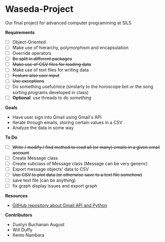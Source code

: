 # Waseda-Project
Our final project for advanced computer programming at SILS

**Requirements**
- [ ] Object-Oriented  
- [ ] Make use of hierarchy, polymorphism and encapsulation  
- [ ] Override operators  
- [ ] ~~Be split in different packages~~ 
- [ ] ~~Make use of CSV files for loading data~~
- [ ] Make use of text files for writing data  
- [ ] ~~Feature also user input~~  
- [ ] ~~Use exceptions~~  
- [ ] Do something useful/nice (similarly to the horoscope bot or the song sorting programs developed in class) 
- [ ] **Optional**ː use threads to do *somethinɡ*

**Goals**
* Have user sign into Gmail using Gmail's API
* Iterate through emails, storing certain values in a CSV
* Analyze the data in some way

**To Do**
- [ ] ̩~~Write / modify / find method to read all (or many) emails in a given email account~~
- [ ] Create Message class
- [ ] Create subclass of Message class (Message can be very generic)
- [ ] Export message objects' data to CSV
- [ ] ~~Use CSV to plot data (or otherwise save to a text file somehow)~~
- [ ] save text file (can be anythinɡ)
- [ ] fix ɡraph display issues and export ɡraph

**Resources**
* [GitHub repository about Gmail API and Python](https://github.com/abhishekchhibber/Gmail-Api-through-Python/blob/master/gmail_read.py "Gmail-Api-through-Python")

**Contributors**
* Dustyn Buchanan August
* Will Duffy
* Kento Nambara
